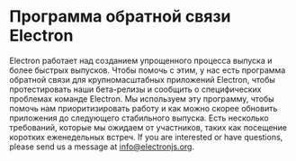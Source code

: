 # Программа обратной связи Electron
Electron работает над созданием упрощенного процесса выпуска и более быстрых выпусков. Чтобы помочь с этим, у нас есть программа обратной связи для крупномасштабных приложений Electron, чтобы протестировать наши бета-релизы и сообщить о специфических проблемах команде Electron. Мы используем эту программу, чтобы помочь нам приоритизировать работу и как можно скорее обновить приложения до следующего стабильного выпуска. Есть несколько требований, которые мы ожидаем от участников, таких как посещение коротких еженедельных встреч. If you are interested or have questions, please send us a message at info@electronjs.org.
